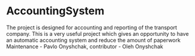 # AccountingSystem
The project is designed for accounting and reporting of the transport company.
This is a very useful project which gives an opportunity to have an automatic accounting system and reduce the amount of paperwork
Maintenance - Pavlo Onyshchak, contributor - Oleh Onyshchak
